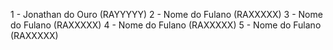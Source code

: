 1 - Jonathan do Ouro (RAYYYYY)
2 - Nome do Fulano  (RAXXXXX)
3 - Nome do Fulano  (RAXXXXX)
4 - Nome do Fulano  (RAXXXXX)
5 - Nome do Fulano  (RAXXXXX)
